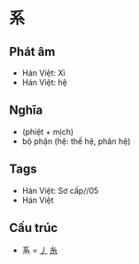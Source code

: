 # 系

## Phát âm
* Hán Việt: Xì
* Hán Việt: hệ

## Nghĩa
* (phiệt + mịch)
* bộ phận (hệ: thế hệ, phân hệ)

## Tags
* Hán Việt: Sơ cấp//05
* Hán Việt

## Cấu trúc
* 系 = [丿](丿.md) [糸](糸.md)

<script>window.HANZI_FIELD='系';</script>